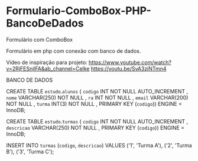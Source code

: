 # Formulario-ComboBox-PHP-BancoDeDados
Formulário com ComboBox

Formulário em php com conexão com banco de dados.

Video de inspiração para projeto: https://www.youtube.com/watch?v=2RjFESnjlFA&ab_channel=Celke
                                  https://youtu.be/SvA3zjNTmn4
                                  
                                  
BANCO DE DADOS


CREATE TABLE `estudo`.`alunos` ( `codigo` INT NOT NULL AUTO_INCREMENT , `nome` VARCHAR(250) NOT NULL , `ra` INT NOT NULL , `email` VARCHAR(200) NOT NULL , `turma` INT(3) NOT NULL , PRIMARY KEY (`codigo`)) ENGINE = InnoDB;

CREATE TABLE `estudo`.`turmas` ( `codigo` INT NOT NULL AUTO_INCREMENT , `descricao` VARCHAR(250) NOT NULL , PRIMARY KEY (`codigo`)) ENGINE = InnoDB;

INSERT INTO `turmas` (`codigo`, `descricao`) VALUES ('1', 'Turma A'), ('2', 'Turma B'), ('3', 'Turma C');
